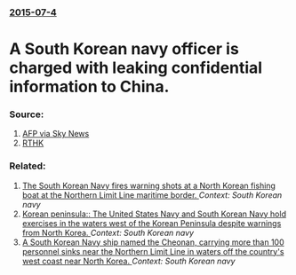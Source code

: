 ### [2015-07-4](/news/2015/07/4/index.md)

#  A South Korean navy officer is charged with leaking confidential information to China. 




### Source:

1. [AFP via Sky News](http://www.skynews.com.au/news/world/asiapacific/2015/07/04/s-korea-navy-officer--leaked-to-china-.html)
2. [RTHK](http://rthk.hk/rthk/news/englishnews/20150704/news_20150704_56_1112984.htm)

### Related:

1. [The South Korean Navy fires warning shots at a North Korean fishing boat at the Northern Limit Line maritime border. ](/news/2010/11/3/the-south-korean-navy-fires-warning-shots-at-a-north-korean-fishing-boat-at-the-northern-limit-line-maritime-border.md) _Context: South Korean navy_
2. [Korean peninsula:: The United States Navy and South Korean Navy hold exercises in the waters west of the Korean Peninsula despite warnings from North Korea. ](/news/2010/11/28/korean-peninsula-the-united-states-navy-and-south-korean-navy-hold-exercises-in-the-waters-west-of-the-korean-peninsula-despite-warnings-f.md) _Context: South Korean navy_
3. [A South Korean Navy ship named the Cheonan, carrying more than 100 personnel sinks near the Northern Limit Line in waters off the country's west coast near North Korea. ](/news/2010/03/26/a-south-korean-navy-ship-named-the-cheonan-carrying-more-than-100-personnel-sinks-near-the-northern-limit-line-in-waters-off-the-country-s.md) _Context: South Korean navy_
